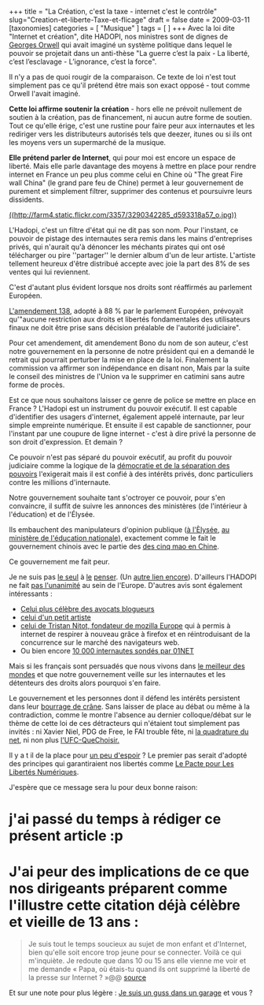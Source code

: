 +++
title = "La Création, c'est la taxe - internet c'est le contrôle"
slug="Creation-et-liberte-Taxe-et-flicage"
draft = false
date = 2009-03-11
[taxonomies]
categories = [ "Musique" ]
tags = [  ]
+++
Avec la loi dite "Internet et création", dite HADOPI, nos ministres sont de dignes de [Georges Orwell](http://fr.wikipedia.org/wiki/George_Orwell) qui avait imaginé un système politique dans lequel le pouvoir se projetait dans un anti-thèse "La guerre c’est la paix - La liberté, c’est l’esclavage - L’ignorance, c’est la force".

Il n'y a pas de quoi rougir de la comparaison. Ce texte de loi n'est tout simplement pas ce qu'il prétend être mais son exact opposé - tout comme Orwell l'avait imaginé.

__Cette loi affirme soutenir la création__ - hors elle ne prévoit nullement de soutien à la création, pas de financement, ni aucun autre forme de soutien.
Tout ce qu'elle érige, c'est une rustine pour faire peur aux internautes et les rediriger vers les distributeurs autorisés tels que deezer, itunes ou si ils ont les moyens vers un supermarché de la musique.

__Elle prétend parler de Internet__, qui pour moi est encore un espace de liberté. Mais elle parle davantage des moyens à mettre en place pour rendre internet en France un peu plus comme celui en Chine où  "The great Fire wall China" (le grand pare feu de Chine) permet à leur gouvernement de purement et simplement filtrer, supprimer des contenus et poursuivre leurs dissidents.

[((http://farm4.static.flickr.com/3357/3290342285_d593318a57_o.jpg))](http://www.flickr.com/photos/nitot/3290342285/)

L'Hadopi, c'est un filtre d'état qui ne dit pas son nom.
Pour l'instant, ce pouvoir de pistage des internautes sera remis dans les mains d'entreprises privés, qui n'aurait qu'à dénoncer les méchants pirates qui ont osé télécharger ou pire ''partager'' le dernier album d'un de leur artiste. L'artiste tellement heureux d'être distribué accepte avec joie la part des 8% de ses ventes qui lui reviennent.

C'est d'autant plus évident lorsque nos droits sont réaffirmés au parlement Européen.


[L'amendement 138](http://www.ecrans.fr/+-amendement-138-+.html), adopté à 88 % par le parlement Européen, prévoyait qu'"aucune restriction aux droits et libertés fondamentales des utilisateurs finaux ne doit être prise sans décision préalable de l'autorité judiciaire".

Pour cet amendement, dit amendement Bono du nom de son auteur, c'est notre gouvernement en la personne de notre président qui en a demandé le retrait qui pourrait perturber la mise en place de la loi.
Finalement la commission va affirmer son indépendance en disant non,
Mais par la suite le conseil des ministres de l'Union va le supprimer en catimini sans autre forme de procès.

Est ce que nous souhaitons laisser ce genre de police se mettre en place en France ?
L'Hadopi est un instrument du pouvoir exécutif.
Il est capable d'identifier des usagers d'internet, également appelé internaute, par leur simple empreinte numérique. Et ensuite il est capable de sanctionner, pour l'instant par une coupure de ligne internet - c'est à dire privé la personne de son droit d'expression. Et demain ?

Ce pouvoir n'est pas séparé du pouvoir exécutif, au profit du pouvoir judiciaire comme la logique de la [démocratie et de la séparation des pouvoirs](http://fr.wikipedia.org/wiki/S%C3%A9paration_des_pouvoirs) l'exigerait mais il est confié à des intérêts privés, donc particuliers contre les millions d'internaute.

Notre gouvernement souhaite tant s'octroyer ce pouvoir, pour s'en convaincre, il suffit de suivre les annonces des ministères (de l'intérieur à l'éducation) et de l'Élysée.

Ils embauchent des manipulateurs d'opinion publique ([à l'Èlysée](http://www.pcinpact.com/actu/news/42503-nicolas-sarkozy-princen-rumeurs-net.htm), [au ministère de l'éducation nationale](http://www.pcinpact.com/actu/news/47209-education-appel-offres-buzz-opinion.htm)), exactement comme le fait le gouvernement chinois avec le partie des [des cinq mao en Chine](http://www.rue89.com/chinatown/2008/12/19/le-parti-communiste-chinois-ose-la-propagande-20-a-5-centimes).

Ce gouvernement me fait peur.

Je ne suis pas [le seul](http://www.ecrans.fr/Tout-le-monde-a-interet-a%2C5762.html) à [le](http://fr.readwriteweb.com/2008/11/18/a-la-une/rapport-hadopi/) [penser](http://www.telos-eu.com/fr/article/malgre_lea_du_robinet_les_marchands_deau_en_bou). (Un [autre lien encore](http://www.lemondedublog.com/2007/11/rapport-olivennes-telechargement-la-hache-plutot-que-la-nuance.php)).
D'ailleurs l'HADOPI ne fait [pas l'unanimité](http://www.laquadrature.net/fr/la-ministre-de-la-justice-critique-violemment-la-riposte-graduee) au sein de l'Europe.
D'autres avis sont également intéressants :
* [Celui plus célèbre des avocats blogueurs](http://www.maitre-eolas.fr/2009/02/20/1321-les-droits-d-auteur-pour-les-nuls)
* [celui d'un petit artiste](http://sebmusset.blogspot.com/2009/03/download-or-die-sabordons-lhadopi.html)
* [celui de Tristan Nitot, fondateur de mozilla Europe](http://standblog.org/blog/post/2009/03/08/Hadopi-et-les-mouchages-filtrants-sur-les-ordinateurs) qui à permis à internet de respirer à nouveau grâce à firefox et en réintroduisant de la concurrence sur le marché des navigateurs web.
* Ou bien encore [10 000 internautes sondés par 01NET](http://www.laquadrature.net/fr/les-internautes-nen-veulent-pas-mme-albanel)


Mais si les français sont persuadés que nous vivons dans [le meilleur des mondes](http://fr.youtube.com/results?search_query=Facebook+-+Envoye+Special&search_type=&aq=f) et que notre gouvernement veille sur les internautes et les détenteurs des droits alors pourquoi s'en faire.

Le gouvernement et les personnes dont il défend les intérêts persistent dans leur [bourrage de crâne](http://www.pcinpact.com/actu/news/48357-aromates-colloque-piratage-droit-auteur.htm).
Sans laisser de place au débat ou même à la contradiction, comme le montre l'absence au dernier colloque/débat sur le thème de cette loi de ces détracteurs qui n'étaient tout simplement pas invités : ni Xavier Niel, PDG de Free, le FAI trouble fête, ni [la quadrature du net](http://www.laquadrature.net/), ni non plus [l'UFC-QueChoisir.](http://www.aromates.net/2008/12/17/%e2%80%9cmonde-culturel-et-internet-vers-une-reconciliation-%e2%80%9d/)

Il y a t il de la place pour [un peu d'espoir](http://www.jamendo.com/) ?
Le premier pas serait d'adopté des principes qui garantiraient nos libertés comme [Le Pacte pour Les Libertés Numériques](http://reseaudespirates.org/?q=content/le-pacte-pour-les-libert%C3%A9s-num%C3%A9riques).

J'espère que ce message sera lu pour deux bonne raison:
# j'ai passé du temps à rédiger ce présent article :p
# J'ai peur des implications de ce que nos dirigeants préparent comme l'illustre cette citation déjà célèbre et vieille de 13 ans : 

> Je suis tout le temps soucieux au sujet de mon enfant et d'Internet, bien qu'elle soit encore trop jeune pour se connecter. Voilà ce qui m'inquiète. Je redoute que dans 10 ou 15 ans elle vienne me voir et me demande « Papa, où étais-tu quand ils ont supprimé la liberté de la presse sur Internet ? »@@
[source](http://fr.wikiquote.org/wiki/Mike_Godwin)

Et sur une note pour plus légère : [Je suis un guss dans un garage](http://www.cinqgusdansungarage.org/) et vous ?